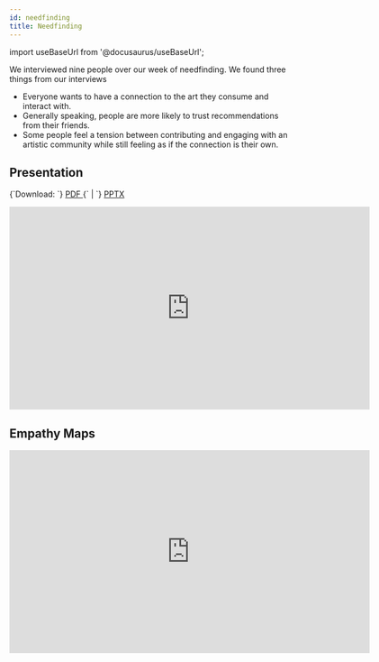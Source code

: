 ```yaml
---
id: needfinding
title: Needfinding
---
```


import useBaseUrl from '@docusaurus/useBaseUrl';

We interviewed nine people over our week of needfinding. We found three things from our interviews

* Everyone wants to have a connection to the art they consume and interact with. 
* Generally speaking, people are more likely to trust recommendations from their friends. 
* Some people feel a tension between contributing and engaging with an artistic community while still feeling as if the connection is their own. 

## Presentation

<p>
  {`Download: `}
  <a
    target="_blank"
    href={useBaseUrl("assets/Needfinding-Presentation.pdf")}>
    PDF
  </a>
  {` | `}
  <a
    target="_blank"
    href={useBaseUrl("assets/Assignment-1-Needfinding.pptx")}>
    PPTX
  </a>
</p>

<iframe src="https://docs.google.com/presentation/d/e/2PACX-1vSFZ-Bbo51DCxwaYvyaR5cs9vYJ899ftWpomf6KkOhsACTS7Zo3R7xGmz3NSJ3TK1WYf8t5S_exNgNZ/embed?start=false&loop=false&delayms=60000" frameborder="0" width="640" height="360" allowfullscreen="true" mozallowfullscreen="true" webkitallowfullscreen="true"></iframe>

## Empathy Maps

<iframe width="640" height="360" src="https://miro.com/app/live-embed/o9J_lYN3FQc=/?moveToViewport=-4381,-792,10733,5852" frameBorder="0" scrolling="no" allowFullScreen></iframe>
